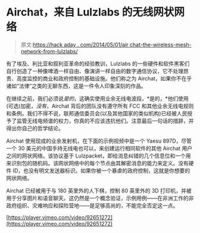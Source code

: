 # Airchat，来自 Lulzlabs 的无线网状网络

> 原文:[https://hack aday . com/2014/05/01/air chat-the-wireless-mesh-network-from-lulzlabs/](https://hackaday.com/2014/05/01/airchat-the-wireless-mesh-network-from-lulzlabs/)

有了埃及、利比亚和叙利亚革命的经验教训，Lulzlabs 的一些硬件和软件黑客们自行创造了一种像啤酒一样自由、像演讲一样自由的数字通信协议，它不处理昂贵、高度监控的商业和政府控制的基础设施。他们称之为 Airchat，如果你不在乎诸如“法律”之类的无聊东西，这是一件令人印象深刻的作品。

在继续之前，我们必须说*是的*，这确实使用业余无线电波段，*是的，*他们使用(可选)加密，*没有*，Airchat 背后的团队没有遵守所有 FCC 和其他业余无线电规则和条例。我们不得不说，联邦通信委员会(以及其他国家的类似机构)已经被人民授予了监管无线电频谱的权力，你真的不应该违抗他们。注意最后一句话的措辞，并得出你自己的哲学结论。

Airchat 使用现成的业余发射机，在下面的示例视频中是一个 Yaesu 897D，尽管一个 30 美元的中国手持无线电也可以，来创建运行相同软件的其他 Airchat 用户之间的网状网络。该协议基于 Lulzpacket，即给消息纠错的几个信息位和一个用来识别包的随机码。该网状网络中的每个节点由其解密消息的能力来定义。没有硬件 ID，也没有明文发送器标识。如果你被一个暴虐的政府控制，这就是你想要的网状网络。

Airchat 已经被用于与 180 英里外的人下棋，控制 80 英里外的 3D 打印机，并被用于分享图片和语音聊天。这仍然是一个概念验证，示例用例——在非洲工作的非政府组织、灾难响应和探险营地——是足够高尚的，不能完全否定这一点。

[https://player.vimeo.com/video/92651272](https://player.vimeo.com/video/92651272)